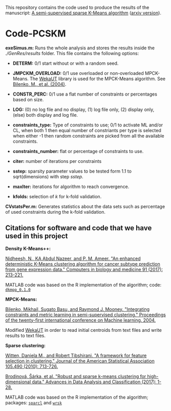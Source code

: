This repository contains the code used to produce the results of the manuscript: [A semi-supervised sparse K-Means algorithm](https://www.sciencedirect.com/science/article/abs/pii/S0167865520304268) ([arxiv version](https://arxiv.org/abs/2003.06973)).

# Code-PCSKM

__exeSimus.m:__ Runs the whole analysis and stores the results inside the _./GenRes/results_ folder. This file contains the following options:
 - __DETERM:__ 0/1 start without or with a random seed.
 
 - __JMPCKM_OVERLOAD:__ 0/1 use overloaded or non-overloaded MPCK-Means. The [WekaUT](http://www.cs.utexas.edu/users/ml/risc/code/) library is used for the MPCK-Means algorithm. See [Bilenko, M., et al. (2004)](https://dl.acm.org/doi/abs/10.1145/1015330.1015360).

- __CONSTR_PERC:__ 0/1 use a flat number of constraints or percentages based on size.

- __LOG:__ (0) no log file and no display, (1) log file only, (2) display only, (else) both display and log file.

- __constraints_type:__ Type of constraints to use; 0/1 to activate ML and/or CL, when both 1 then equal number of constriants per type is selected when either -1 then random constraints are picked from all the available constraints.

- __constraints_number:__ flat or percentage of constraints to use.

- __citer:__ number of iterations per constraints

- __sstep:__ sparsity parameter values to be tested form 1.1 to sqrt(dimensions) with step _sstep_.

- __maxIter:__ iterations for algorithm to reach convergence.

- __kfolds:__ selection of _k_ for k-fold validation.

__CVstatsPer.m:__ Generates statistics about the data sets such as percentage of used constraints during the k-fold validation.



## Citations for software and code that we have used in this project

**Density K-Means++:**

[Nidheesh, N., KA Abdul Nazeer, and P. M. Ameer. "An enhanced deterministic K-Means clustering algorithm for cancer subtype prediction from gene expression data." Computers in biology and medicine 91 (2017): 213-221.](https://www.sciencedirect.com/science/article/pii/S0010482517303402)

MATLAB code was based on the R implementation of the algorithm; code: [`dkmpp_0.1.0`](https://github.com/nidheesh-n/dkmpp)

**MPCK-Means:**

[Bilenko, Mikhail, Sugato Basu, and Raymond J. Mooney. "Integrating constraints and metric learning in semi-supervised clustering." Proceedings of the twenty-first international conference on Machine learning. 2004.](https://dl.acm.org/doi/abs/10.1145/1015330.1015360)

Modified [WekaUT](http://www.cs.utexas.edu/users/ml/risc/code/) in order to read initial centroids from text files and write results to text files.

**Sparse clustering:**

[Witten, Daniela M., and Robert Tibshirani. "A framework for feature selection in clustering." Journal of the American Statistical Association 105.490 (2010): 713-726.](https://amstat.tandfonline.com/doi/abs/10.1198/jasa.2010.tm09415)

[Brodinová, Šárka, et al. "Robust and sparse k-means clustering for high-dimensional data." Advances in Data Analysis and Classification (2017): 1-28.](https://link.springer.com/article/10.1007/s11634-019-00356-9)

MATLAB code was based on the R implementation of the algorithm; packages: [`sparcl`](https://cran.r-project.org/web/packages/sparcl/index.html) and [`wrsk`](https://github.com/brodsa/wrsk)


